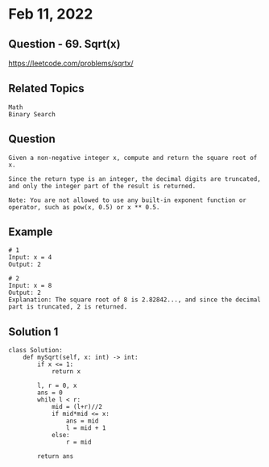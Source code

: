 # Feb 11, 2022
## Question - 69. Sqrt(x)
https://leetcode.com/problems/sqrtx/

## Related Topics
    Math
    Binary Search
    
## Question

    Given a non-negative integer x, compute and return the square root of x.

    Since the return type is an integer, the decimal digits are truncated, and only the integer part of the result is returned.

    Note: You are not allowed to use any built-in exponent function or operator, such as pow(x, 0.5) or x ** 0.5.

## Example
    
    # 1
    Input: x = 4
    Output: 2

    # 2
    Input: x = 8
    Output: 2
    Explanation: The square root of 8 is 2.82842..., and since the decimal part is truncated, 2 is returned.

## Solution 1 
```
class Solution:
    def mySqrt(self, x: int) -> int:
        if x <= 1:
            return x
        
        l, r = 0, x
        ans = 0
        while l < r:
            mid = (l+r)//2
            if mid*mid <= x:
                ans = mid
                l = mid + 1
            else:
                r = mid
                
        return ans
```
